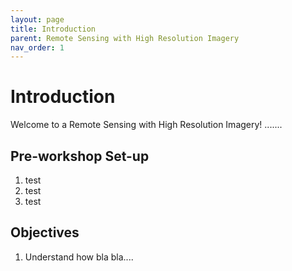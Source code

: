 ```yaml
---
layout: page
title: Introduction
parent: Remote Sensing with High Resolution Imagery
nav_order: 1  
---
```


# Introduction

Welcome to a Remote Sensing with High Resolution Imagery! .......

## Pre-workshop Set-up
1. test
2. test
3. test

## Objectives
1. Understand how bla bla....
